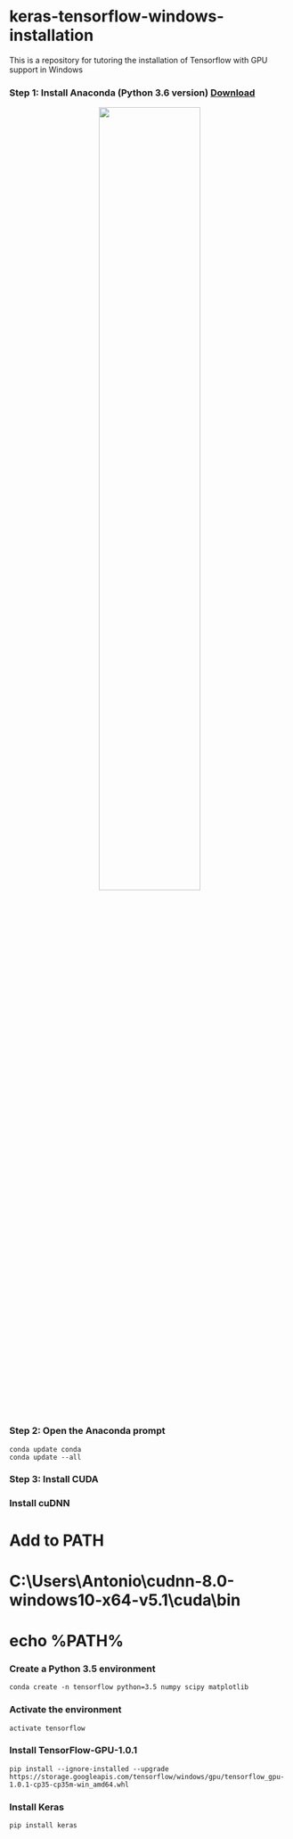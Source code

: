 # keras-tensorflow-windows-installation
This is a repository for tutoring the installation of Tensorflow with GPU support in Windows

### Step 1: Install Anaconda (Python 3.6 version) <a href="https://www.continuum.io/downloads" target="_blank">Download</a>
<p align="center"><img width=60% src="https://github.com/antoniosehk/keras-tensorflow-windows-installation/blob/master/anaconda_windows_installation.png"></p>

### Step 2: Open the Anaconda prompt

```Command Prompt
conda update conda
conda update --all
```

### Step 3: Install CUDA
### Install cuDNN

# Add to PATH
# C:\Users\Antonio\cudnn-8.0-windows10-x64-v5.1\cuda\bin
# echo %PATH%

### Create a Python 3.5 environment
```Command Prompt
conda create -n tensorflow python=3.5 numpy scipy matplotlib
```

### Activate the environment
```Command Prompt
activate tensorflow
```

### Install TensorFlow-GPU-1.0.1
```Command Prompt
pip install --ignore-installed --upgrade https://storage.googleapis.com/tensorflow/windows/gpu/tensorflow_gpu-1.0.1-cp35-cp35m-win_amd64.whl
```

### Install Keras
```Command Prompt
pip install keras
```


